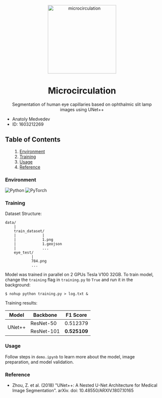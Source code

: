 <div align="center">
    <img align="center" width="224" src="https://user-images.githubusercontent.com/83948828/191930479-2e772966-4484-415f-a8f9-2a9dfa316e59.png" alt="microcirculation">
</div>

<h1 align="center">Microcirculation</h1>

<p align="center">Segmentation of human eye capillaries based on ophthalmic slit lamp images using UNet++</p>

- Anatoly Medvedev
- ID: 1603212269

<a name="000"></a>
<h2>Table of Contents</h2>

<ul>
    <ol type="1">
        <li><a href="#001">Environment</a></li>
        <li><a href="#002">Training</a></li>
        <li><a href="#003">Usage</a></li>
        <li><a href="#005">Reference</a></li>
    </ol>
</ul>

<a name="001"></a>
<h3>Environment</h3>

![Python](https://img.shields.io/badge/python-3670A0?style=for-the-badge&logo=python&logoColor=ffdd54)
![PyTorch](https://img.shields.io/badge/PyTorch-%23EE4C2C.svg?style=for-the-badge&logo=PyTorch&logoColor=white)

<a name="002"></a>
<h3>Training</h3>

Dataset Structure:

```
data/
    |
    train_dataset/
    |            |
    |            1.png
    |            1.geojson
    |            ...
    eye_test/
            |
            784.png
            ...
```

Model was trained in parallel on 2 GPUs Tesla V100 32GB. To train model, change the `training` flag in `training.py` to `True` and run it in the background:

```
$ nohup python training.py > log.txt &
```

Training results:

<table>
  <thead>
    <tr>
      <th>Model</th>
      <th>Backbone</th>
      <th>F1 Score</th>
    </tr>
  </thead>
  <tbody>
    <tr>
      <td rowspan='3'>UNet++</td>
      <td>ResNet-50</td>
      <td>0.512379</td>
    </tr>
    <tr>
      <td>ResNet-101</td>
      <td><b>0.525109</b></td>
    </tr>
  </tbody>
</table>

<a name="003"></a>
<h3>Usage</h3>

Follow steps in `demo.ipynb` to learn more about the model, image preparation, and model validation.

<a name="004"></a>
<h3>Reference</h3>

- Zhou, Z. et al. (2018) "UNet++: A Nested U-Net Architecture for Medical Image Segmentation". arXiv. doi: 10.48550/ARXIV.1807.10165